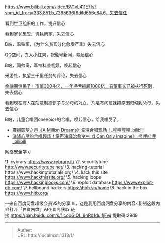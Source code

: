 # 

https://www.bilibili.com/video/BV1vL411E7fs?spm_id_from=333.851.b_7265636f6d6d656e64.6，失去信任

看到世卫组织的工作，提升信心

看到家长里短，坑钱商家，失去信心

B站，温铁军，《为什么贫富分化愈发严重》失去信心

QQ空间，东大小红果，祝融号新闻，唤起信心

B站，闫帅奇，军神科普视频，唤起信心

米游社，执望三千里任务的评论，失去信心

[金融圈惊呆了！市值300多亿，一年净亏损超1000亿，前董事长已被执行死刑](https://mp.weixin.qq.com/s/KFTNKbD-w-yGNxMteTjZsA)，失去信心

看到现在有人在刻意制造孩子与父母的对立，凡是有问题就把原因归结到父母，失去信心

B站，儿童合唱团oneVoice的合唱，唤起信心，给我唱哭了，

- [震撼圆梦之声《A Million Dreams》催泪合唱现场！_哔哩哔哩_bilibili](https://www.bilibili.com/video/BV14P4y1p7N6?spm_id_from=333.999.0.0)
- [洗涤心灵的合唱现场！童声演绎治愈良曲《I Can Only Imagine》_哔哩哔哩_bilibili](https://www.bilibili.com/video/BV1Fg411L7gW?spm_id_from=333.999.0.0)

网络安全学习

\1. cybrary  https://www.cybrary.it/
\2. securitytube  http://www.securitytube.net/
\3. hacking-tutorial  https://www.hackingtutorials.org/
\4. hack this site  https://www.hackthissite.org/
\5. hacking loops  https://www.hackingloops.com/
\6. exploit database  https://www.exploit-db.com/
\7. hellbound hackers https://hbh.sh/home
\8. hack in the box https://www.hitb.org/

--来自百度网盘超级会员V5的分享
hi，这是我用百度网盘分享的内容~复制这段内容打开「百度网盘」APP即可获取 
链接:https://pan.baidu.com/s/1icooGlQL_9hRd1duifjFvg 
提取码:29d9

---

> Author:   
> URL: http://localhost:1313/1/  

